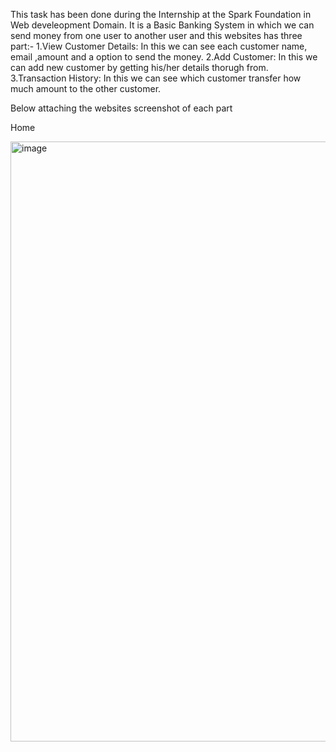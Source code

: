 This task has been done during the Internship at the Spark Foundation in Web develeopment Domain.
It is a Basic Banking System in which we can send money from one user to another user and this websites has  three part:-
1.View Customer Details: In this we can see each customer name, email ,amount and a option to send the money.
2.Add Customer: In this we can add new customer by getting his/her details thorugh from.
3.Transaction History: In this we can see which customer transfer how much amount to the other customer.

Below attaching the websites screenshot of each part   

Home

<img width="960" alt="image" src="https://user-images.githubusercontent.com/76999410/191096950-0b199c35-0688-4026-a8fc-8af0d36d55c9.png">
